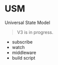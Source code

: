 # USM

Universal State Model

> V3 is in progress.

- subscribe
- watch
- middleware
- build script
